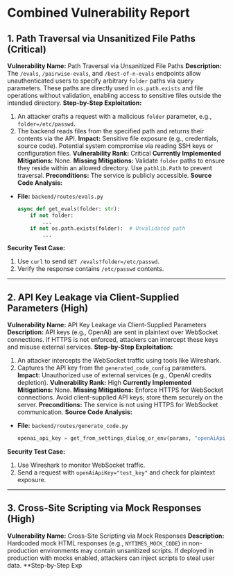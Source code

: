 # Combined Vulnerability Report

## 1. Path Traversal via Unsanitized File Paths (Critical)
**Vulnerability Name:** Path Traversal via Unsanitized File Paths
**Description:** The `/evals`, `/pairwise-evals`, and `/best-of-n-evals` endpoints allow unauthenticated users to specify arbitrary `folder` paths via query parameters. These paths are directly used in `os.path.exists` and file operations without validation, enabling access to sensitive files outside the intended directory.
**Step-by-Step Exploitation:**
1. An attacker crafts a request with a malicious `folder` parameter, e.g., `folder=/etc/passwd`.
2. The backend reads files from the specified path and returns their contents via the API.
**Impact:** Sensitive file exposure (e.g., credentials, source code). Potential system compromise via reading SSH keys or configuration files.
**Vulnerability Rank:** Critical
**Currently Implemented Mitigations:** None.
**Missing Mitigations:** Validate `folder` paths to ensure they reside within an allowed directory. Use `pathlib.Path` to prevent traversal.
**Preconditions:** The service is publicly accessible.
**Source Code Analysis:**
- **File:** `backend/routes/evals.py`
  ```python
  async def get_evals(folder: str):
      if not folder:
          ...
      if not os.path.exists(folder):  # Unvalidated path
          ...
  ```
**Security Test Case:**
1. Use `curl` to send `GET /evals?folder=/etc/passwd`.
2. Verify the response contains `/etc/passwd` contents.

---

## 2. API Key Leakage via Client-Supplied Parameters (High)
**Vulnerability Name:** API Key Leakage via Client-Supplied Parameters
**Description:** API keys (e.g., OpenAI) are sent in plaintext over WebSocket connections. If HTTPS is not enforced, attackers can intercept these keys and misuse external services.
**Step-by-Step Exploitation:**
1. An attacker intercepts the WebSocket traffic using tools like Wireshark.
2. Captures the API key from the `generated_code_config` parameters.
**Impact:** Unauthorized use of external services (e.g., OpenAI credits depletion).
**Vulnerability Rank:** High
**Currently Implemented Mitigations:** None.
**Missing Mitigations:** Enforce HTTPS for WebSocket connections. Avoid client-supplied API keys; store them securely on the server.
**Preconditions:** The service is not using HTTPS for WebSocket communication.
**Source Code Analysis:**
- **File:** `backend/routes/generate_code.py`
  ```python
  openai_api_key = get_from_settings_dialog_or_env(params, "openAiApiKey", OPENAI_API_KEY)
  ```
**Security Test Case:**
1. Use Wireshark to monitor WebSocket traffic.
2. Send a request with `openAiApiKey="test_key"` and check for plaintext exposure.

---

## 3. Cross-Site Scripting via Mock Responses (High)
**Vulnerability Name:** Cross-Site Scripting via Mock Responses
**Description:** Hardcoded mock HTML responses (e.g., `NYTIMES_MOCK_CODE`) in non-production environments may contain unsanitized scripts. If deployed in production with mocks enabled, attackers can inject scripts to steal user data.
**Step-by-Step Exp
